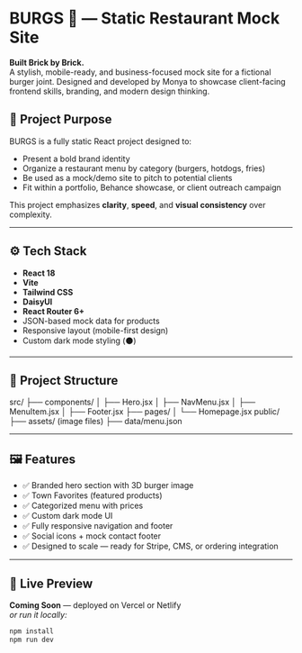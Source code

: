 # BURGS 🍔 — Static Restaurant Mock Site

**Built Brick by Brick.**  
A stylish, mobile-ready, and business-focused mock site for a fictional burger joint. Designed and developed by Monya to showcase client-facing frontend skills, branding, and modern design thinking.

## 📌 Project Purpose

BURGS is a fully static React project designed to:

- Present a bold brand identity
- Organize a restaurant menu by category (burgers, hotdogs, fries)
- Be used as a mock/demo site to pitch to potential clients
- Fit within a portfolio, Behance showcase, or client outreach campaign

This project emphasizes **clarity**, **speed**, and **visual consistency** over complexity.

---

## ⚙️ Tech Stack

- **React 18**
- **Vite**
- **Tailwind CSS**
- **DaisyUI**
- **React Router 6+**
- JSON-based mock data for products
- Responsive layout (mobile-first design)
- Custom dark mode styling (⚫)

---

## 📁 Project Structure

src/
├── components/
│ ├── Hero.jsx
│ ├── NavMenu.jsx
│ ├── MenuItem.jsx
│ ├── Footer.jsx
├── pages/
│ └── Homepage.jsx
public/
├── assets/ (image files)
├── data/menu.json

---

## 🖼️ Features

- ✅ Branded hero section with 3D burger image
- ✅ Town Favorites (featured products)
- ✅ Categorized menu with prices
- ✅ Custom dark mode UI
- ✅ Fully responsive navigation and footer
- ✅ Social icons + mock contact footer
- ✅ Designed to scale — ready for Stripe, CMS, or ordering integration

---

## 🧪 Live Preview

**Coming Soon** — deployed on Vercel or Netlify  
_or run it locally:_

```bash
npm install
npm run dev

```
